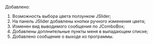 Добавлено:
1) Возможность выбора цвета ползунком JSlider;
2) На панель JSlider добавлены кнопки ручного изменения цвета;
3) Изменен вид выводимого сообщения по JComboBox;
4) Добавлены доплнительные пункты меня в выпадающем списке;
5) Добавлено сообщение о выходе из программы. 
